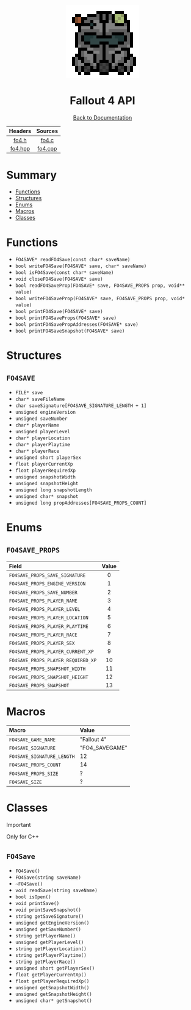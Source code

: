 <div align="center">

![Fallout 4 Logo 192x192](../assets/fo4/fo4_logo_192x192.png)

# Fallout 4 API

[Back to Documentation](../DOCS.md)

| Headers                             | Sources                             |
| :---------------------------------: | :---------------------------------: |
| [fo4.h](../src/fo4.h)               | [fo4.c](../src/fo4.c)               |
| [fo4.hpp](../src/cplusplus/fo4.hpp) | [fo4.cpp](../src/cplusplus/fo4.cpp) |

</div>



# Summary

* [Functions](#functions)
* [Structures](#structures)
* [Enums](#enums)
* [Macros](#macros)
* [Classes](#classes)



# Functions

* `FO4SAVE* readFO4Save(const char* saveName)`
* `bool writeFO4Save(FO4SAVE* save, char* saveName)`
* `bool isFO4Save(const char* saveName)`
* `void closeFO4Save(FO4SAVE* save)`
* `bool readFO4SaveProp(FO4SAVE* save, FO4SAVE_PROPS prop, void** value)`
* `bool writeFO4SaveProp(FO4SAVE* save, FO4SAVE_PROPS prop, void* value)`
* `bool printFO4Save(FO4SAVE* save)`
* `bool printFO4SaveProps(FO4SAVE* save)`
* `bool printFO4SavePropAddresses(FO4SAVE* save)`
* `bool printFO4SaveSnapshot(FO4SAVE* save)`



# Structures

## `FO4SAVE`

* `FILE* save`
* `char* saveFileName`
* `char saveSignature[FO4SAVE_SIGNATURE_LENGTH + 1]`
* `unsigned engineVersion`
* `unsigned saveNumber`
* `char* playerName`
* `unsigned playerLevel`
* `char* playerLocation`
* `char* playerPlaytime`
* `char* playerRace`
* `unsigned short playerSex`
* `float playerCurrentXp`
* `float playerRequiredXp`
* `unsigned snapshotWidth`
* `unsigned snapshotHeight`
* `unsigned long snapshotLength`
* `unsigned char* snapshot`
* `unsigned long propAddresses[FO4SAVE_PROPS_COUNT]`



# Enums

## `FO4SAVE_PROPS`

| Field                              | Value |
| :--------------------------------- | :---: |
| `FO4SAVE_PROPS_SAVE_SIGNATURE`     | 0     |
| `FO4SAVE_PROPS_ENGINE_VERSION`     | 1     |
| `FO4SAVE_PROPS_SAVE_NUMBER`        | 2     |
| `FO4SAVE_PROPS_PLAYER_NAME`        | 3     |
| `FO4SAVE_PROPS_PLAYER_LEVEL`       | 4     |
| `FO4SAVE_PROPS_PLAYER_LOCATION`    | 5     |
| `FO4SAVE_PROPS_PLAYER_PLAYTIME `   | 6     |
| `FO4SAVE_PROPS_PLAYER_RACE`        | 7     |
| `FO4SAVE_PROPS_PLAYER_SEX`         | 8     |
| `FO4SAVE_PROPS_PLAYER_CURRENT_XP`  | 9     |
| `FO4SAVE_PROPS_PLAYER_REQUIRED_XP` | 10    |
| `FO4SAVE_PROPS_SNAPSHOT_WIDTH`     | 11    |
| `FO4SAVE_PROPS_SNAPSHOT_HEIGHT`    | 12    |
| `FO4SAVE_PROPS_SNAPSHOT`           | 13    |



# Macros

| Macro                      | Value          |
| :------------------------- | :------------- |
| `FO4SAVE_GAME_NAME`        | "Fallout 4"    |
| `FO4SAVE_SIGNATURE`        | "FO4_SAVEGAME" |
| `FO4SAVE_SIGNATURE_LENGTH` | 12             |
| `FO4SAVE_PROPS_COUNT`      | 14             |
| `FO4SAVE_PROPS_SIZE`       | ?              |
| `FO4SAVE_SIZE`             | ?              |



# Classes

> [!IMPORTANT]
> Only for C++

## `FO4Save`

* `FO4Save()`
* `FO4Save(string saveName)`
* `~FO4Save()`
* `void readSave(string saveName)`
* `bool isOpen()`
* `void printSave()`
* `void printSaveSnapshot()`
* `string getSaveSignature()`
* `unsigned getEngineVersion()`
* `unsigned getSaveNumber()`
* `string getPlayerName()`
* `unsigned getPlayerLevel()`
* `string getPlayerLocation()`
* `string getPlayerPlaytime()`
* `string getPlayerRace()`
* `unsigned short getPlayerSex()`
* `float getPlayerCurrentXp()`
* `float getPlayerRequiredXp()`
* `unsigned getSnapshotWidth()`
* `unsigned getSnapshotHeight()`
* `unsigned char* getSnapshot()`
